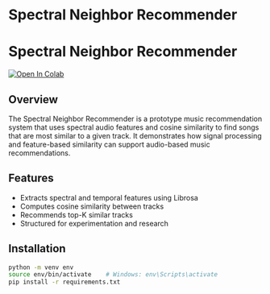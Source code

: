 # Spectral Neighbor Recommender

# Spectral Neighbor Recommender
[![Open In Colab](https://colab.research.google.com/assets/colab-badge.svg)](https://colab.research.google.com/drive/1o6_YSl7K44pgO8PPFZSlLrq9fVHS7qql?usp=sharing)


## Overview
The Spectral Neighbor Recommender is a prototype music recommendation system that uses spectral audio features and cosine similarity to find songs that are most similar to a given track. It demonstrates how signal processing and feature-based similarity can support audio-based music recommendations.

## Features
- Extracts spectral and temporal features using Librosa
- Computes cosine similarity between tracks
- Recommends top-K similar tracks
- Structured for experimentation and research

## Installation
```bash
python -m venv env
source env/bin/activate    # Windows: env\Scripts\activate
pip install -r requirements.txt
